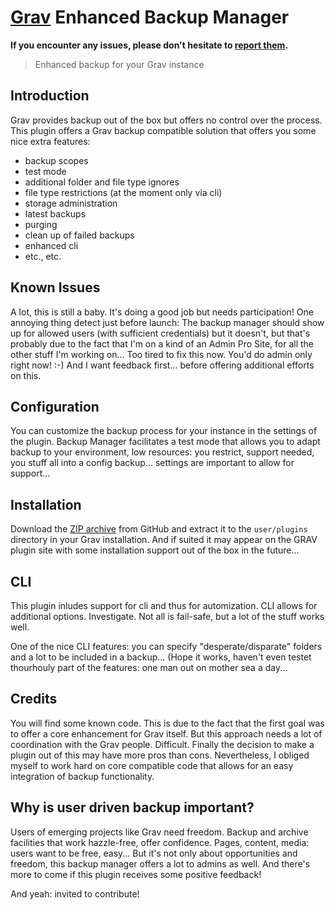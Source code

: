 # [Grav](http://getgrav.org) Enhanced Backup Manager

**If you encounter any issues, please don't hesitate
to [report
them](https://github.com/leotiger/grav-plugin-backup-manager/issues).**

> Enhanced backup for your Grav instance

## Introduction

Grav provides backup out of the box but offers no control over the process.
This plugin offers a Grav backup compatible solution that offers you some 
nice extra features:

* backup scopes
* test mode
* additional folder and file type ignores
* file type restrictions (at the moment only via cli)
* storage administration
* latest backups 
* purging
* clean up of failed backups
* enhanced cli
* etc., etc.

## Known Issues

A lot, this is still a baby. It's doing a good job but needs participation!
One annoying thing detect just before launch: The backup manager should show
up for allowed users (with sufficient credentials) but it doesn't, but that's probably
due to the fact that I'm on a kind of an Admin Pro Site, for all the other stuff
I'm working on... Too tired to fix this now. 
You'd do admin only right now! :-) And I want feedback first... before offering
additional efforts on this.

## Configuration

You can customize the backup process for your instance in the settings of the 
plugin. Backup Manager facilitates a test mode that allows you to adapt backup to your
environment, low resources: you restrict, support needed, you stuff all into a config
backup... settings are important to allow for support...

## Installation

Download the [ZIP
archive](https://github.com/leotiger/grav-plugin-backup-manager/archive/master.zip)
from GitHub and extract it to the `user/plugins` directory in your Grav
installation. And if suited it may appear on the GRAV plugin site with some installation
support out of the box in the future...

## CLI

This plugin inludes support for cli and thus for automization. CLI allows for additional 
options. Investigate. Not all is fail-safe, but a lot of the stuff works well.

One of the nice CLI features: you can specify "desperate/disparate" folders and a lot to
be included in a backup... (Hope it works, haven't even testet thourhouly part of the
features: one man out on mother sea a day...

## Credits

You will find some known code. This is due to the fact that the first goal was to offer
a core enhancement for Grav itself. But this approach needs a lot of coordination with 
the Grav people. Difficult. Finally the decision to make a plugin out of this may have 
more pros than cons. Nevertheless, I obliged myself to work hard on core compatible code
that allows for an easy integration of backup functionality.

## Why is user driven backup important?

Users of emerging projects like Grav need freedom. Backup and archive facilities that work
hazzle-free, offer confidence. Pages, content, media: users want to be free, easy...
But it's not only about opportunities and freedom, this backup manager offers a lot to
admins as well. And there's more to come if this plugin receives some positive feedback!

And yeah: invited to contribute!
